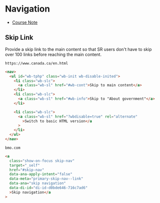 # Navigation

- [Course Note](https://github.com/HackerYou/bootcamp-notes/blob/master/css/navigations.md)

## Skip Link

Provide a skip link to the main content so that SR users don't have to skip over 100 links before reaching the main content.

`https://www.canada.ca/en.html`

```html
<nav>
  <ul id="wb-tphp" class="wb-init wb-disable-inited">
    <li class="wb-slc">
      <a class="wb-sl" href="#wb-cont">Skip to main content</a>
    </li>
    <li class="wb-slc">
      <a class="wb-sl" href="#wb-info">Skip to "About government"</a>
    </li>

    <li class="wb-slc">
      <a class="wb-sl" href="?wbdisable=true" rel="alternate"
        >Switch to basic HTML version</a
      >
    </li>
  </ul>
</nav>
```

`bmo.com`

```html
<a
  class="show-on-focus skip-nav"
  target="_self"
  href="#skip-nav"
  data-ana-apply-intent="false"
  data-meta="primary-skip-nav--link"
  data-ana="skip navigation"
  data-di-id="di-id-d0bde646-716c7ad6"
  >Skip navigation</a
>
```
